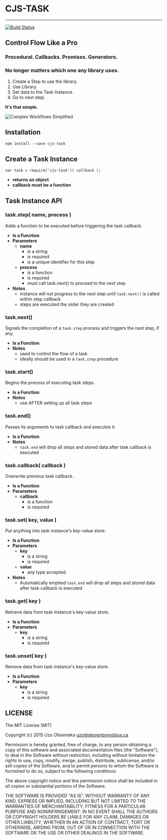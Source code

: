 # CJS-TASK #
---
[![Build Status](https://travis-ci.org/Akamaozu/cjs-task.svg?branch=master)](https://travis-ci.org/Akamaozu/cjs-task)

## Control Flow Like a Pro ##

### Procedural. Callbacks. Promises. Generators. ###
### No longer matters which one any library uses. ###

1. Create a Step to use the library. 
2. Use Library.
3. Set data to the Task Instance. 
4. Go to next step. 

**It's that simple.** 

![Complex Workflows Simplified](http://designbymobi.us/wp-content/uploads/2015/07/sample-task.png)

## Installation ##
	npm install --save cjs-task

## Create a Task Instance ##

	var task = require('cjs-task')( callback );

* **returns an object**
* **callback must be a function** 

## Task Instance API ##

### task.step( name, process ) ###
Adds a function to be executed before triggering the task callback.

* **Is a Function**
* **Parameters**
	* **name**
		* is a string
		* is required
		* is a unique identifier for this step
	* **process**
		* is a function
		* is required
		* must call task.next() to proceed to the next step
* **Notes**
	* instance will not progress to the next step until `task.next()` is called within step callback
	* steps are executed the order they are created

### task.next() ###
Signals the completion of a `task.step` process and triggers the next step, if any.

* **Is a Function**
* **Notes**
	* used to control the flow of a task
	* ideally should be used in a `task.step` procedure

### task.start() ###
Begins the process of executing task steps.

* **Is a Function**
* **Notes**
	* use AFTER setting up all task steps

### task.end() ###
Passes its arguments to task callback and executes it.

* **Is a Function**
* **Notes**
	* `task.end` will drop all steps and stored data after task callback is executed

### task.callback( callback ) ###
Overwrite previous task callback. 

* **Is a Function**
* **Parameters**
	* **callback**
		* is a function
		* is required

### task.set( key, value ) ###
Put anything into task instance's key-value store. 

* **Is a Function**
* **Parameters**
	* **key**
		* is a string
		* is required
	* **value**
		* any type accepted
* **Notes**
	* Automatically emptied `task.end` will drop all steps and stored data after task callback is executed

### task.get( key ) ###
Retrieve data from task instance's key-value store. 

* **Is a Function**
* **Parameters**
	* **key**
		* is a string
		* is required

### task.unset( key ) ###
Remove data from task instance's key-value store. 

* **Is a Function**
* **Parameters**
	* **key**
		* is a string
		* is required

## LICENSE ##

The MIT License (MIT)

Copyright (c) 2015 Uzo Olisemeka <uzo@designbymobius.ca>

Permission is hereby granted, free of charge, to any person obtaining a copy
of this software and associated documentation files (the "Software"), to deal
in the Software without restriction, including without limitation the rights
to use, copy, modify, merge, publish, distribute, sublicense, and/or sell
copies of the Software, and to permit persons to whom the Software is
furnished to do so, subject to the following conditions:

The above copyright notice and this permission notice shall be included in
all copies or substantial portions of the Software.

THE SOFTWARE IS PROVIDED "AS IS", WITHOUT WARRANTY OF ANY KIND, EXPRESS OR
IMPLIED, INCLUDING BUT NOT LIMITED TO THE WARRANTIES OF MERCHANTABILITY,
FITNESS FOR A PARTICULAR PURPOSE AND NONINFRINGEMENT. IN NO EVENT SHALL THE
AUTHORS OR COPYRIGHT HOLDERS BE LIABLE FOR ANY CLAIM, DAMAGES OR OTHER
LIABILITY, WHETHER IN AN ACTION OF CONTRACT, TORT OR OTHERWISE, ARISING FROM,
OUT OF OR IN CONNECTION WITH THE SOFTWARE OR THE USE OR OTHER DEALINGS IN
THE SOFTWARE.